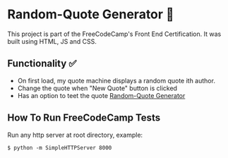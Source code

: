 # Random-Quote Generator :symbols:

This project is part of the FreeCodeCamp's Front End Certification.
It was built using HTML, JS and CSS.

## Functionality :white_check_mark:

- On first load, my quote machine displays a random quote ith author.
- Change the quote when "New Quote" button is clicked
- Has an option to teet the quote
[Random-Quote Generator](https://filipy94.github.io/random-quote-machine/)

## How To Run FreeCodeCamp Tests

Run any http server at root directory, example:

    $ python -m SimpleHTTPServer 8000
